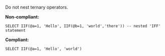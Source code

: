 Do not nest ternary operators.

**Non-compliant:**

```tsql
SELECT IIF(@a=1, 'Hello', IIF(@b=1, 'world','there')) -- nested 'IFF' statement
```

**Compliant:**

```tsql
SELECT IIF(@a=1, 'Hello', 'world')
```
